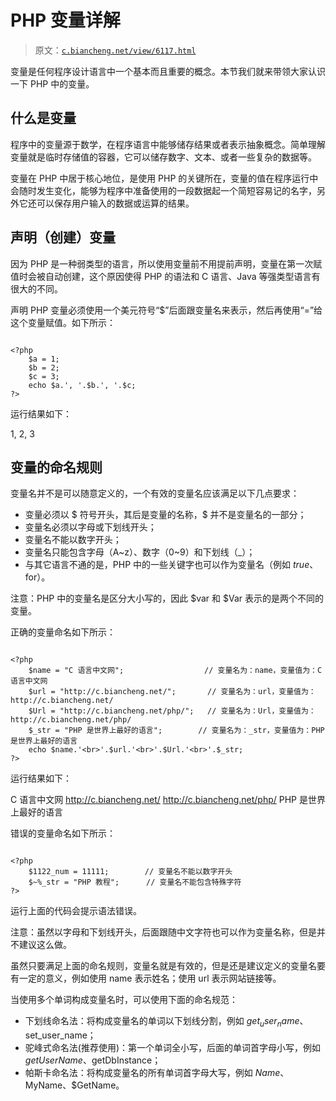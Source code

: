 # PHP 变量详解

> 原文：[`c.biancheng.net/view/6117.html`](http://c.biancheng.net/view/6117.html)

变量是任何程序设计语言中一个基本而且重要的概念。本节我们就来带领大家认识一下 PHP 中的变量。

## 什么是变量

程序中的变量源于数学，在程序语言中能够储存结果或者表示抽象概念。简单理解变量就是临时存储值的容器，它可以储存数字、文本、或者一些复杂的数据等。

变量在 PHP 中居于核心地位，是使用 PHP 的关键所在，变量的值在程序运行中会随时发生变化，能够为程序中准备使用的一段数据起一个简短容易记的名字，另外它还可以保存用户输入的数据或运算的结果。

## 声明（创建）变量

因为 PHP 是一种弱类型的语言，所以使用变量前不用提前声明，变量在第一次赋值时会被自动创建，这个原因使得 PHP 的语法和 C 语言、Java 等强类型语言有很大的不同。

声明 PHP 变量必须使用一个美元符号“$”后面跟变量名来表示，然后再使用“=”给这个变量赋值。如下所示：

```

<?php
    $a = 1;
    $b = 2;
    $c = 3;
    echo $a.', '.$b.', '.$c;
?>
```

运行结果如下：

1, 2, 3

## 变量的命名规则

变量名并不是可以随意定义的，一个有效的变量名应该满足以下几点要求：

*   变量必须以 $ 符号开头，其后是变量的名称，$ 并不是变量名的一部分；
*   变量名必须以字母或下划线开头；
*   变量名不能以数字开头；
*   变量名只能包含字母（A~z）、数字（0~9）和下划线（_）；
*   与其它语言不通的是，PHP 中的一些关键字也可以作为变量名（例如 $true、$for）。

注意：PHP 中的变量名是区分大小写的，因此 $var 和 $Var 表示的是两个不同的变量。

正确的变量命名如下所示：

```

<?php
    $name = "C 语言中文网";                  // 变量名为：name，变量值为：C 语言中文网
    $url = "http://c.biancheng.net/";       // 变量名为：url，变量值为：http://c.biancheng.net/
    $Url = "http://c.biancheng.net/php/";   // 变量名为：Url，变量值为：http://c.biancheng.net/php/
    $_str = "PHP 是世界上最好的语言";        // 变量名为：_str，变量值为：PHP 是世界上最好的语言
    echo $name.'<br>'.$url.'<br>'.$Url.'<br>'.$_str;
?>
```

运行结果如下：

C 语言中文网
http://c.biancheng.net/
http://c.biancheng.net/php/
PHP 是世界上最好的语言

错误的变量命名如下所示：

```

<?php
    $1122_num = 11111;        // 变量名不能以数字开头
    $~%_str = "PHP 教程";      // 变量名不能包含特殊字符
?>
```

运行上面的代码会提示语法错误。

注意：虽然以字母和下划线开头，后面跟随中文字符也可以作为变量名称，但是并不建议这么做。

虽然只要满足上面的命名规则，变量名就是有效的，但是还是建议定义的变量名要有一定的意义，例如使用 name 表示姓名；使用 url 表示网站链接等。

当使用多个单词构成变量名时，可以使用下面的命名规范：

*   下划线命名法：将构成变量名的单词以下划线分割，例如 $get_user_name、$set_user_name；
*   驼峰式命名法(推荐使用)：第一个单词全小写，后面的单词首字母小写，例如 $getUserName、$getDbInstance；
*   帕斯卡命名法：将构成变量名的所有单词首字母大写，例如 $Name、$MyName、$GetName。